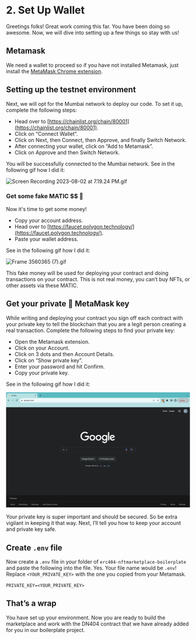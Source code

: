 # 2. Set Up Wallet

Greetings folks! Great work coming this far. You have been doing so awesome. Now, we will dive into setting up a few things so stay with us!

## Metamask

We need a wallet to proceed so if you have not installed Metamask, just install the [MetaMask Chrome extension](https://chromewebstore.google.com/detail/metamask/nkbihfbeogaeaoehlefnkodbefgpgknn). 

## Setting up the testnet environment

Next, we will opt for the Mumbai network to deploy our code. To set it up, complete the following steps:

- Head over to [https://chainlist.org/chain/80001](https://chainlist.org/chain/80001).
- Click on “Connect Wallet”.
- Click on Next, then Connect, then Approve, and finally Switch Network.
- After connecting your wallet, click on “Add to Metamask”.
- Click on Approve and then Switch Network.

You will be successfully connected to the Mumbai network. See in the following gif how I did it:

![Screen Recording 2023-08-02 at 7.19.24 PM.gif](https://github.com/0xmetaschool/Learning-Projects/blob/main/assests_for_all/assests_for_erc404/2%20Prerequisites%20to%20Building%20the%20MarketPlace/2%20Set%20Up%20Wallet/Screen_Recording_2023-08-02_at_7.19.24_PM.gif?raw=true)

### Get some fake MATIC $$ 🤑

Now it's time to get some money! 

- Copy your account address.
- Head over to [https://faucet.polygon.technology/](https://faucet.polygon.technology/).
- Paste your wallet address.

See in the following gif how I did it:

![Frame 3560365 (7).gif](https://github.com/0xmetaschool/Learning-Projects/blob/main/assests_for_all/assests_for_erc404/2%20Prerequisites%20to%20Building%20the%20MarketPlace/2%20Set%20Up%20Wallet/Frame_3560365_(7).gif?raw=true)

This fake money will be used for deploying your contract and doing transactions on your contract. This is not real money, you can’t buy NFTs, or other assets via these MATIC.

## Get your private 🦊 MetaMask key

While writing and deploying your contract you sign off each contract with your private key to tell the blockchain that you are a legit person creating a real transaction. Complete the following steps to find your private key:

- Open the Metamask extension.
- Click on your Account.
- Click on 3 dots and then Account Details.
- Click on “Show private key”.
- Enter your password and hit Confirm.
- Copy your private key.

See in the following gif how I did it:

![Screen Recording 2023-08-02 at 7.28.24 PM.gif](https://github.com/0xmetaschool/Learning-Projects/blob/main/assests_for_all/assests_for_erc404/2%20Prerequisites%20to%20Building%20the%20MarketPlace/2%20Set%20Up%20Wallet/Screen_Recording_2023-08-02_at_7.28.24_PM.gif?raw=true)

Your private key is super important and should be secured. So be extra vigilant in keeping it that way. Next, I’ll tell you how to keep your account and private key safe.

## Create `.env` file

Now create a `.env` file in your folder of `erc404-nftmarketplace-boilerplate` and paste the following into the file. Yes. Your file name would be `.env`! Replace `<YOUR_PRIVATE_KEY>` with the one you copied from your Metamask.

```
PRIVATE_KEY=<YOUR_PRIVATE_KEY>
```

## That’s a wrap

You have set up your environment. Now you are ready to build the marketplace and work with the DN404 contract that we have already added for you in our boilerplate project.